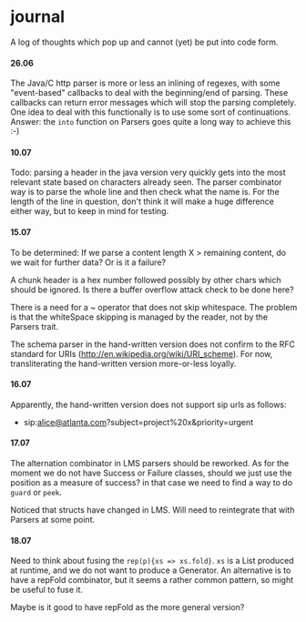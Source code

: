 journal
=======

A log of thoughts which pop up and cannot (yet) be put into code form.

#### 26.06

The Java/C http parser is more or less an inlining of regexes,
with some "event-based" callbacks to deal with the beginning/end
of parsing. These callbacks can return error messages which will
stop the parsing completely.
One idea to deal with this functionally is to use some sort of
continuations.
Answer: the `into` function on Parsers goes quite a long
way to achieve this :-)

#### 10.07

Todo: parsing a header in the java version very quickly gets into the
most relevant state based on characters already seen. The parser combinator
way is to parse the whole line and then check what the name is. For the length
of the line in question, don't think it will make a huge difference either way,
but to keep in mind for testing.

#### 15.07

To be determined: If we parse a content length X > remaining content, do we wait
for further data? Or is it a failure?

A chunk header is a hex number followed possibly by other chars which should
be ignored. Is there a buffer overflow attack check to be done here?

There is a need for a ~ operator that does not skip whitespace. The problem is
that the whiteSpace skipping is managed by the reader, not by the Parsers trait.

The schema parser in the hand-written version does not confirm to the RFC standard
for URIs (http://en.wikipedia.org/wiki/URI_scheme). For now, transliterating the
hand-written version more-or-less loyally.

#### 16.07

Apparently, the hand-written version does not support sip urls as follows:
 - sip:alice@atlanta.com?subject=project%20x&priority=urgent

#### 17.07

The alternation combinator in LMS parsers should be reworked. As for
the moment we do not have Success or Failure classes, should we just
use the position as a measure of success? in that case we need to
find a way to do `guard` or `peek`.

Noticed that structs have changed in LMS. Will need to reintegrate that with Parsers at some point.

#### 18.07

Need to think about fusing the `rep(p){xs => xs.fold}`. `xs` is a
List produced at runtime, and we do not want to produce a
Generator. An alternative is to have a repFold combinator, but it
seems a rather common pattern, so might be useful to fuse it.

Maybe is it good to have repFold as the more general version?